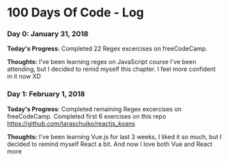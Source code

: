 # 100 Days Of Code - Log

### Day 0: January 31, 2018

**Today's Progress**: Completed 22 Regex excercises on freeCodeCamp.

**Thoughts:** I've been learning regex on JavaScript course I've been attending, but I decided to remid myself this chapter. I feel more confident in it now XD

### Day 1: February 1, 2018

**Today's Progress**: Completed remaining Regex excercises on freeCodeCamp. Completed first 6 exercises on this repo https://github.com/taraschuiko/reactjs_koans

**Thoughts:** I've been learning Vue.js for last 3 weeks, I liked it so much, but I decided to remind myself React a bit. And now I love both Vue and React more
